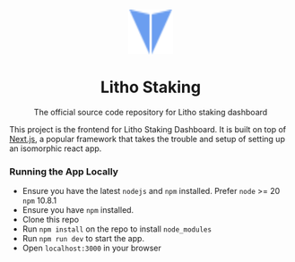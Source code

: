 <br />
<p align="center">
  <a href="https://quran.com">
    <img src="public/icon/logo.svg" alt="Logo" width="80" height="80">
  </a>

  <h1 align="center">Litho Staking</h1>

  <p align="center">
    The official source code repository for Litho staking dashboard
  </p>
</p>

This project is the frontend for Litho Staking Dashboard. It is built on top of [Next.js](https://nextjs.org/docs/getting-started), a popular framework that takes the trouble and setup of setting up an isomorphic react app.

### Running the App Locally

- Ensure you have the latest `nodejs` and `npm` installed. Prefer `node` >= 20 `npm` 10.8.1
- Ensure you have `npm` installed.
- Clone this repo
- Run `npm install` on the repo to install `node_modules`
- Run `npm run dev` to start the app.
- Open `localhost:3000` in your browser
